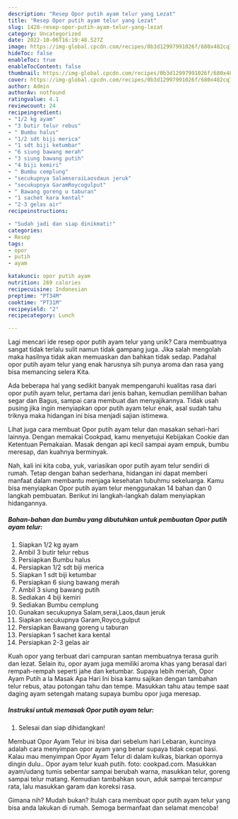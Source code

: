 ```yaml
---
description: "Resep Opor putih ayam telur yang Lezat"
title: "Resep Opor putih ayam telur yang Lezat"
slug: 1428-resep-opor-putih-ayam-telur-yang-lezat
category: Uncategorized
date: 2022-10-06T16:19:48.527Z
image: https://img-global.cpcdn.com/recipes/0b3d12997991026f/680x482cq70/opor-putih-ayam-telur-foto-resep-utama.jpg
hideToc: false
enableToc: true
enableTocContent: false
thumbnail: https://img-global.cpcdn.com/recipes/0b3d12997991026f/680x482cq70/opor-putih-ayam-telur-foto-resep-utama.jpg
cover: https://img-global.cpcdn.com/recipes/0b3d12997991026f/680x482cq70/opor-putih-ayam-telur-foto-resep-utama.jpg
author: Admin
authorAv: notfound
ratingvalue: 4.1
reviewcount: 24
recipeingredient:
- "1/2 kg ayam"
- "3 butir telur rebus"
- " Bumbu halus"
- "1/2 sdt biji merica"
- "1 sdt biji ketumbar"
- "6 siung bawang merah"
- "3 siung bawang putih"
- "4 biji kemiri"
- " Bumbu cemplung"
- "secukupnya SalamseraiLaosdaun jeruk"
- "secukupnya GaramRoycogulput"
- " Bawang goreng u taburan"
- "1 sachet kara kental"
- "2-3 gelas air"
recipeinstructions:

- "Sudah jadi dan siap dinikmati!"
categories:
- Resep
tags:
- opor
- putih
- ayam

katakunci: opor putih ayam 
nutrition: 269 calories
recipecuisine: Indonesian
preptime: "PT34M"
cooktime: "PT31M"
recipeyield: "2"
recipecategory: Lunch

---
```





Lagi mencari ide resep opor putih ayam telur yang unik? Cara membuatnya sangat tidak terlalu sulit namun tidak gampang juga. Jika salah mengolah maka hasilnya tidak akan memuaskan dan bahkan tidak sedap. Padahal opor putih ayam telur yang enak harusnya sih punya aroma dan rasa yang bisa memancing selera Kita.





Ada beberapa hal yang sedikit banyak mempengaruhi kualitas rasa dari opor putih ayam telur, pertama dari jenis bahan, kemudian pemilihan bahan segar dan Bagus, sampai cara membuat dan menyajikannya. Tidak usah pusing jika ingin menyiapkan opor putih ayam telur enak,      asal sudah tahu triknya maka hidangan ini bisa menjadi sajian istimewa.














Lihat juga cara membuat Opor putih ayam telur dan masakan sehari-hari lainnya. Dengan memakai Cookpad, kamu menyetujui Kebijakan Cookie dan Ketentuan Pemakaian. Masak dengan api kecil sampai ayam empuk, bumbu meresap, dan kuahnya berminyak.






Nah, kali ini kita coba, yuk, variasikan opor putih ayam telur sendiri di rumah. Tetap dengan bahan sederhana, hidangan ini dapat memberi manfaat dalam membantu menjaga kesehatan tubuhmu sekeluarga. Kamu bisa menyiapkan Opor putih ayam telur menggunakan 14 bahan dan 0 langkah pembuatan. Berikut ini langkah-langkah dalam menyiapkan hidangannya.

<!--inarticleads1-->

##### Bahan-bahan dan bumbu yang dibutuhkan untuk pembuatan Opor putih ayam telur:

1. Siapkan 1/2 kg ayam
1. Ambil 3 butir telur rebus
1. Persiapkan  Bumbu halus
1. Persiapkan 1/2 sdt biji merica
1. Siapkan 1 sdt biji ketumbar
1. Persiapkan 6 siung bawang merah
1. Ambil 3 siung bawang putih
1. Sediakan 4 biji kemiri
1. Sediakan  Bumbu cemplung
1. Gunakan secukupnya Salam,serai,Laos,daun jeruk
1. Siapkan secukupnya Garam,Royco,gulput
1. Persiapkan  Bawang goreng u taburan
1. Persiapkan 1 sachet kara kental
1. Persiapkan 2-3 gelas air


Kuah opor yang terbuat dari campuran santan membuatnya terasa gurih dan lezat. Selain itu, opor ayam juga memiliki aroma khas yang berasal dari rempah-rempah seperti jahe dan ketumbar. Supaya lebih meriah, Opor Ayam Putih a la Masak Apa Hari Ini bisa kamu sajikan dengan tambahan telur rebus, atau potongan tahu dan tempe. Masukkan tahu atau tempe saat daging ayam setengah matang supaya bumbu opor juga meresap. 

<!--inarticleads2-->

##### Instruksi untuk memasak Opor putih ayam telur:


1. Selesai dan siap dihidangkan!

Membuat Opor Ayam Telur ini bisa dari sebelum hari Lebaran, kuncinya adalah cara menyimpan opor ayam yang benar supaya tidak cepat basi. Kalau mau menyimpan Opor Ayam Telur di dalam kulkas, biarkan opornya dingin dulu.. Opor ayam telur kuah putih. foto: cookpad.com. Masukkan ayam/udang tumis sebentar sampai berubah warna, masukkan telur, goreng sampai telur matang. Kemudian tambahkan soun, aduk sampai tercampur rata, lalu masukkan garam dan koreksi rasa. 

Gimana nih? Mudah bukan? Itulah cara membuat opor putih ayam telur yang bisa anda lakukan di rumah. Semoga bermanfaat dan selamat mencoba!
